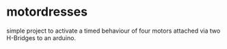 # motordresses

simple project to activate a timed behaviour of four motors attached via two H-Bridges to an arduino.
